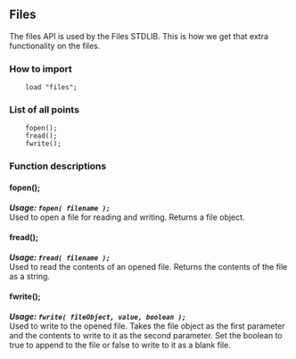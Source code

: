 ## Files
The files API is used by the Files STDLIB. This is how we get that extra functionality on the files.

### How to import
~~~ mani
    load "files";
~~~

### List of all points
~~~ mani
    fopen();
    fread();
    fwrite();
~~~

### Function descriptions

#### fopen();
***Usage: `fopen( filename );`***<br />
Used to open a file for reading and writing. Returns a file object.

#### fread();
***Usage: `fread( filename );`***<br />
Used to read the contents of an opened file. Returns the contents of the file as a string.

#### fwrite();
***Usage: `fwrite( fileObject, value, boolean );`***<br />
Used to write to the opened file. Takes the file object as the first parameter and the contents to write to it as the second parameter. Set the boolean to true to append to the file or false to write to it as a blank file.